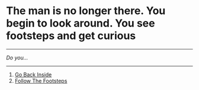 # The man is no longer there. You begin to look around. You see footsteps and get curious 

---

_Do you..._  

---

1. [Go Back Inside](man-enters.md)
2. [Follow The Footsteps](first-ending.md)